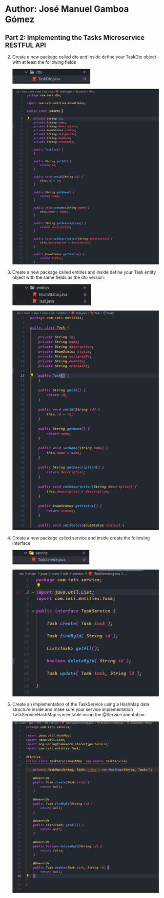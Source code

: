 # Author: José Manuel Gamboa Gómez

## Part 2: Implementing the Tasks Microservice RESTFUL API

2. Create a new package called dto and inside define your TaskDto object with at least the following fields

    ![DTO Package](img/TaskDTO%20folder.png)

    ![TaskDTO Class](img/TaskDTO%20Class.png)

3. Create a new package called entities and inside define your Task entity object with the same fields as the dto version:

    ![Entities Folder](img/Entities%20Folder.png)

    ![Task Class](img/Task%20Class.png)

4. Create a new package called service and inside create the following interface

    ![Service Folder](img/Service%20Pack.png)

    ![TaskService Interface](img/TaskService%20Inter.png)

5. Create an implementation of the TaskService using a HashMap data structure inside and make sure your service implementation TaskServiceHashMap is injectable using the @Service annotation.

    ![TSHM](img/TSHM.png)

